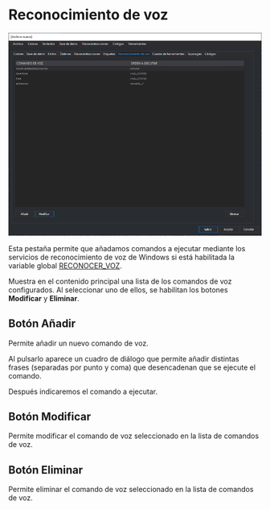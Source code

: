 # Reconocimiento de voz

![Editor de tablas de c&#xF3;digos mostrando la pesta&#xF1;a Reconocimiento de voz](../../../../.gitbook/assets/pestanareconocimientovoz.png)

Esta pestaña permite que añadamos comandos a ejecutar mediante los servicios de reconocimiento de voz de Windows si está habilitada la variable global [RECONOCER\_VOZ](../../digi3d.net/ventana-de-dibujo/variables/r/reconocer-voz.md).

Muestra en el contenido principal una lista de los comandos de voz configurados. Al seleccionar uno de ellos, se habilitan los botones **Modificar** y **Eliminar**.

## Botón Añadir

Permite añadir un nuevo comando de voz.

Al pulsarlo aparece un cuadro de diálogo que permite añadir distintas frases \(separadas por punto y coma\) que desencadenan que se ejecute el comando.

Después indicaremos el comando a ejecutar.

## Botón Modificar

Permite modificar el comando de voz seleccionado en la lista de comandos de voz.

## Botón Eliminar

Permite eliminar el comando de voz seleccionado en la lista de comandos de voz.

